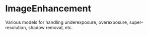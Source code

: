 # ImageEnhancement
Various models for handling underexposure, overexposure, super-resolution, shadow removal, etc.
